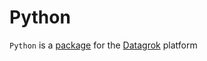 # Python

`Python` is a [package](https://datagrok.ai/help/develop/develop#packages) for the [Datagrok](https://datagrok.ai) platform

